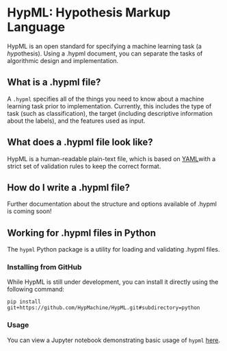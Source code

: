 # HypML: Hypothesis Markup Language

HypML is an open standard for specifying a machine learning task (a *hyp*othesis). Using a .hypml document, you can separate the tasks of algorithmic design and implementation.

## What is a .hypml file?

A `.hypml` specifies all of the things you need to know about a machine learning task prior to implementation. Currently, this includes the type of task (such as classification), the target (including descriptive information about the labels), and the features used as input.

## What does a .hypml file look like?

HypML is a human-readable plain-text file, which is based on  [YAML](https://en.wikipedia.org/wiki/YAML)with a strict set of validation rules to keep the correct format.


## How do I write a .hypml file?

Further documentation about the structure and options available of .hypml is coming soon!


## Working for .hypml files in Python

The `hypml` Python package is a utility for loading and validating .hypml files.

### Installing from GitHub

While HypML is still under development, you can install it directly using the following command:

	pip install git+https://github.com/HypMachine/HypML.git#subdirectory=python

### Usage

You can view a Jupyter notebook demonstrating basic usage of `hypml` [here](https://github.com/HypMachine/HypML/blob/master/python/Basic%20Usage.ipynb).